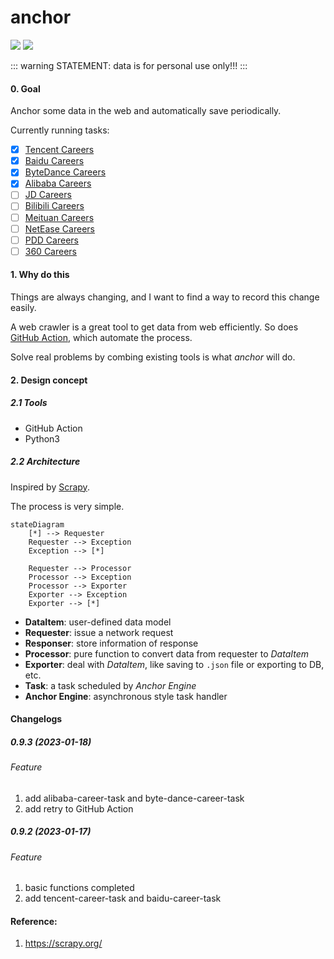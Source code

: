 # anchor
<p align="left">
<a href="https://opensource.org/licenses/MIT"><img src="https://img.shields.io/badge/License-MIT-green.svg"></a>
<a href="https://github.com/plantree/anchor/actions/workflows/crontab.yml"><img src="https://github.com/plantree/anchor/actions/workflows/crontab.yml/badge.svg"></a>
</p>
::: warning 
STATEMENT: data is for personal use only!!!
:::

#### 0. Goal

Anchor some data in the web and automatically save periodically.

Currently running tasks:

- [x] [Tencent Careers](https://careers.tencent.com/jobopportunity.html)
- [x] [Baidu Careers](https://talent.baidu.com/jobs/social-list)
- [x] [ByteDance Careers](https://jobs.bytedance.com/experienced/position)
- [x] [Alibaba Careers](https://talent.alibaba.com/off-campus/position-list?lang=zh)
- [ ] [JD Careers](https://zhaopin.jd.com/web/job/job_info_list/3)
- [ ] [Bilibili Careers](https://jobs.bilibili.com/social/positions)
- [ ] [Meituan Careers](https://zhaopin.jd.com/web/job/job_info_list/3)
- [ ] [NetEase Careers](https://hr.163.com/job-list.html?workType=0)
- [ ] [PDD Careers](https://careers.pinduoduo.com/jobs)
- [ ] [360 Careers](http://hr.360.cn/hr/list)

#### 1. Why do this

Things are always changing, and I want to find a way to record this change easily.

A web crawler is a great tool to get data from web efficiently. So does [GitHub Action](https://docs.github.com/en/actions), which automate the process.

Solve real problems by combing existing tools is what *anchor* will do.

#### 2. Design concept

##### 2.1 Tools

- GitHub Action
- Python3

##### 2.2 Architecture

Inspired by [Scrapy](https://scrapy.org/).

The process is very simple.

```mermaid
stateDiagram
    [*] --> Requester
    Requester --> Exception
    Exception --> [*]

    Requester --> Processor
    Processor --> Exception
    Processor --> Exporter
    Exporter --> Exception
    Exporter --> [*]
```

- **DataItem**: user-defined data model
- **Requester**: issue a network request
- **Responser**: store information of response
- **Processor**: pure function to convert data from requester to *DataItem*
- **Exporter**: deal with *DataItem*, like saving to `.json` file or exporting to DB, etc.
- **Task**: a task scheduled by *Anchor Engine*
- **Anchor Engine**: asynchronous style task handler

#### Changelogs

##### 0.9.3 (2023-01-18)

###### Feature

1. add alibaba-career-task and byte-dance-career-task
2. add retry to GitHub Action

##### 0.9.2 (2023-01-17)

###### Feature

1. basic functions completed
2. add tencent-career-task and baidu-career-task

#### Reference:

1. https://scrapy.org/
